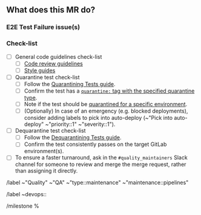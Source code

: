 ## What does this MR do?

<!--
Please describe why the end-to-end test is being quarantined/ de-quarantined.

Please note that the aim of quarantining a test is not to get back a green pipeline, but rather to reduce
the noise (due to constantly failing tests, flaky tests, and so on) so that new failures are not missed.
-->


### E2E Test Failure issue(s)

<!-- Please link to the respective E2E test failure issue. -->


### Check-list

- [ ] General code guidelines check-list
  - [ ] [Code review guidelines](https://docs.gitlab.com/ee/development/code_review.html)
  - [ ] [Style guides](https://docs.gitlab.com/ee/development/contributing/style_guides.html)
- [ ] Quarantine test check-list
  - [ ] Follow the [Quarantining Tests guide](https://handbook.gitlab.com/handbook/engineering/infrastructure/test-platform/debugging-qa-test-failures/#quarantining-tests).
  - [ ] Confirm the test has a [`quarantine:` tag with the specified quarantine type](https://handbook.gitlab.com/handbook/engineering/infrastructure/test-platform/debugging-qa-test-failures/#quarantined-test-types).
  - [ ] Note if the test should be [quarantined for a specific environment](https://docs.gitlab.com/ee/development/testing_guide/end_to_end/execution_context_selection.html#quarantine-a-test-for-a-specific-environment).
  - [ ] (Optionally) In case of an emergency (e.g. blocked deployments), consider adding labels to pick into auto-deploy (~"Pick into auto-deploy" ~"priority::1" ~"severity::1").
- [ ] Dequarantine test check-list
  - [ ] Follow the [Dequarantining Tests guide](https://handbook.gitlab.com/handbook/engineering/infrastructure/test-platform/debugging-qa-test-failures/#dequarantining-tests).
  - [ ] Confirm the test consistently passes on the target GitLab environment(s).
- [ ] To ensure a faster turnaround, ask in the `#quality_maintainers` Slack channel for someone to review and merge the merge request, rather than assigning it directly.

<!-- Base labels. -->
/label ~"Quality" ~"QA" ~"type::maintenance" ~"maintenance::pipelines"

<!--
Choose the stage that appears in the test path, e.g. ~"devops::create" for
`qa/specs/features/browser_ui/3_create/web_ide/add_file_template_spec.rb`.
-->
/label ~devops::

<!-- Select the current milestone. -->
/milestone %
